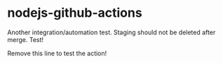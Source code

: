 # nodejs-github-actions

Another integration/automation test. Staging should not be deleted after merge. Test!

Remove this line to test the action!
